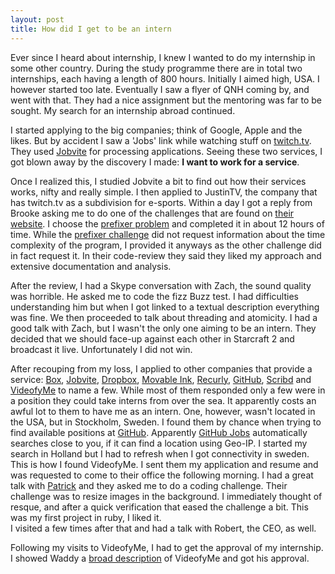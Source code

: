 ```yaml
---
layout: post
title: How did I get to be an intern
---
```


Ever since I heard about internship, I knew I wanted to do my internship in some other country. During the study programme there are in total two internships, each having a length of 800 hours. Initially I aimed high, USA. I however started too late. Eventually I saw a flyer of QNH coming by, and went with that. They had a nice assignment but the mentoring was far to be sought. My search for an internship abroad continued.

I started applying to the big companies; think of Google, Apple and the likes. But by accident I saw a 'Jobs' link while watching stuff on [twitch.tv]. They used [Jobvite] for processing applications. Seeing these two services, I got blown away by the discovery I made: **I want to work for a service**.

Once I realized this, I studied Jobvite a bit to find out how their services works, nifty and really simple. I then applied to JustinTV, the company that has twitch.tv as a subdivision for e-sports. Within a day I got a reply from Brooke asking me to do one of the challenges that are found on [their website]. I choose the [prefixer problem] and completed it in about 12 hours of time. While the [prefixer challenge] did not request information about the time complexity of the program, I provided it anyways as the other challenge did in fact request it. In their code-review they said they liked my approach and extensive documentation and analysis.

After the review, I had a Skype conversation with Zach, the sound quality was horrible. He asked me to code the fizz Buzz test. I had difficulties understanding him but when I got linked to a textual description everything was fine. We then proceeded to talk about threading and atomicity. I had a good talk with Zach, but I wasn't the only one aiming to be an intern. They decided that we should face-up against each other in Starcraft 2 and broadcast it live. Unfortunately I did not win.

After recouping from my loss, I applied to other companies that provide a service: [Box], [Jobvite], [Dropbox], [Movable Ink], [Recurly], [GitHub], [Scribd] and [VideofyMe] to name a few. While most of them responded only a few were in a position they could take interns from over the sea. It apparently costs an awful lot to them to have me as an intern. One, however, wasn't located in the USA, but in Stockholm, Sweden. I found them by chance when trying to find available positions at [GitHub]. Apparently [GitHub Jobs] automatically searches close to you, if it can find a location using Geo-IP. I started my search in Holland but I had to refresh when I got connectivity in sweden. This is how I found VideofyMe.
I sent them my application and resume and was requested to come to their office the following morning. I had a great talk with [Patrick] and they asked me to do a coding challenge. Their challenge was to resize images in the background. I immediately thought of resque, and after a quick verification that eased the challenge a bit. This was my first project in ruby, I liked it.  
I visited a few times after that and had a talk with Robert, the CEO, as well.

Following my visits to VideofyMe, I had to get the approval of my internship. I showed Waddy a [broad description] of VideofyMe and got his approval.

[twitch.tv]: http://twitch.tv/
[Jobvite]: http://jobvite.com/
[their website]: http://justin.tv/problems/
[prefixer problem]: http://justin.tv/problems/prefixer/
[prefixer challenge]: http://justin.tv/problems/prefixer/
[Box]: http://box.com/
[GitHub]: http://github.com
[Dropbox]: http://dropbox.com/
[Movable Ink]: http://movableink.com/
[recurly]: http://recurly.com/
[Scribd]: http://scribd.com/
[VideofyMe]: http://videofy.me/
[GitHub Jobs]: http://jobs.github.com
[Patrick]: http;//videofy.me/about
[broad description]: /assets/internship/videofyme-internship.html